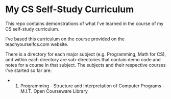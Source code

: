 # My CS Self-Study Curriculum

This repo contains demonstrations of what I've learned in the course of my CS self-study curriculum.

I've based this curriculum on the course provided on the teachyourselfcs.com website.

There is a directory for each major subject (e.g. Programming, Math for CS), and within each directory are sub-directories that contain demo code and notes for a course in that subject. The subjects and their respective courses I've started so far are:

- 1. Programming - Structure and Interpretation of Computer Programs - M.I.T. Open Courseware Library
